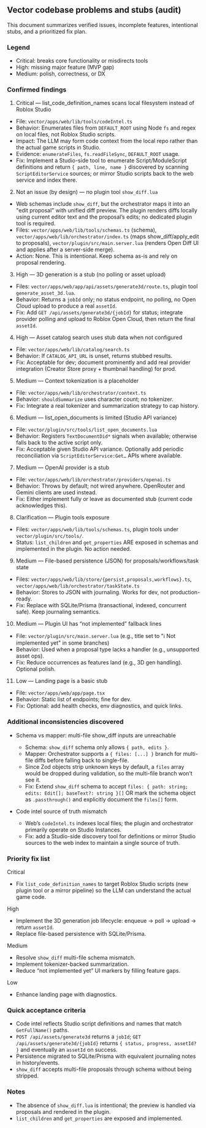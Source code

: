 ## Vector codebase problems and stubs (audit)

This document summarizes verified issues, incomplete features, intentional stubs, and a prioritized fix plan.

### Legend
- Critical: breaks core functionality or misdirects tools
- High: missing major feature (MVP gap)
- Medium: polish, correctness, or DX

### Confirmed findings

1) Critical — list_code_definition_names scans local filesystem instead of Roblox Studio
- File: `vector/apps/web/lib/tools/codeIntel.ts`
- Behavior: Enumerates files from `DEFAULT_ROOT` using Node `fs` and regex on local files, not Roblox Studio scripts.
- Impact: The LLM may form code context from the local repo rather than the actual game scripts in Studio.
- Evidence: `enumerateFiles`, `fs.readFileSync`, `DEFAULT_ROOT` usage.
- Fix: Implement a Studio-side tool to enumerate Script/ModuleScript definitions and return `{ path, line, name }` discovered by scanning `ScriptEditorService` sources; or mirror Studio scripts back to the web service and index there.

2) Not an issue (by design) — no plugin tool `show_diff.lua`
- Web schemas include `show_diff`, but the orchestrator maps it into an "edit proposal" with unified diff preview. The plugin renders diffs locally using current editor text and the proposal’s edits; no dedicated plugin tool is required.
- Files: `vector/apps/web/lib/tools/schemas.ts` (schema), `vector/apps/web/lib/orchestrator/index.ts` (maps show_diff/apply_edit to proposals), `vector/plugin/src/main.server.lua` (renders Open Diff UI and applies after a server-side merge).
- Action: None. This is intentional. Keep schema as-is and rely on proposal rendering.

3) High — 3D generation is a stub (no polling or asset upload)
- Files: `vector/apps/web/app/api/assets/generate3d/route.ts`, plugin tool `generate_asset_3d.lua`.
- Behavior: Returns a `jobId` only; no status endpoint, no polling, no Open Cloud upload to produce a real `assetId`.
- Fix: Add `GET /api/assets/generate3d/{jobId}` for status; integrate provider polling and upload to Roblox Open Cloud, then return the final `assetId`.

4) High — Asset catalog search uses stub data when not configured
- File: `vector/apps/web/lib/catalog/search.ts`
- Behavior: If `CATALOG_API_URL` is unset, returns stubbed results.
- Fix: Acceptable for dev; document prominently and add real provider integration (Creator Store proxy + thumbnail handling) for prod.

5) Medium — Context tokenization is a placeholder
- File: `vector/apps/web/lib/orchestrator/context.ts`
- Behavior: `shouldSummarize` uses character count; no tokenizer.
- Fix: Integrate a real tokenizer and summarization strategy to cap history.

6) Medium — list_open_documents is limited (Studio API variance)
- File: `vector/plugin/src/tools/list_open_documents.lua`
- Behavior: Registers `TextDocumentDid*` signals when available; otherwise falls back to the active script only.
- Fix: Acceptable given Studio API variance. Optionally add periodic reconciliation via `ScriptEditorService:Get…` APIs where available.

7) Medium — OpenAI provider is a stub
- File: `vector/apps/web/lib/orchestrator/providers/openai.ts`
- Behavior: Throws by default; not wired anywhere. OpenRouter and Gemini clients are used instead.
- Fix: Either implement fully or leave as documented stub (current code acknowledges this).

8) Clarification — Plugin tools exposure
- Files: `vector/apps/web/lib/tools/schemas.ts`, plugin tools under `vector/plugin/src/tools/`.
- Status: `list_children` and `get_properties` ARE exposed in schemas and implemented in the plugin. No action needed.

9) Medium — File-based persistence (JSON) for proposals/workflows/task state
- Files: `vector/apps/web/lib/store/{persist,proposals,workflows}.ts`, `vector/apps/web/lib/orchestrator/taskState.ts`
- Behavior: Stores to JSON with journaling. Works for dev, not production-ready.
- Fix: Replace with SQLite/Prisma (transactional, indexed, concurrent safe). Keep journaling semantics.

10) Medium — Plugin UI has “not implemented” fallback lines
- File: `vector/plugin/src/main.server.lua` (e.g., title set to "ℹ️ Not implemented yet" in some branches)
- Behavior: Used when a proposal type lacks a handler (e.g., unsupported asset ops).
- Fix: Reduce occurrences as features land (e.g., 3D gen handling). Optional polish.

11) Low — Landing page is a basic stub
- File: `vector/apps/web/app/page.tsx`
- Behavior: Static list of endpoints; fine for dev.
- Fix: Optional: add health checks, env diagnostics, and quick links.

### Additional inconsistencies discovered

- Schema vs mapper: multi-file show_diff inputs are unreachable
  - Schema: `show_diff` schema only allows `{ path, edits }`.
  - Mapper: Orchestrator supports a `{ files: [...] }` branch for multi-file diffs before falling back to single-file.
  - Since Zod objects strip unknown keys by default, a `files` array would be dropped during validation, so the multi-file branch won’t see it.
  - Fix: Extend `show_diff` schema to accept `files: { path: string; edits: Edit[]; baseText?: string }[]` OR mark the schema object as `.passthrough()` and explicitly document the `files[]` form.

- Code intel source of truth mismatch
  - Web’s `codeIntel.ts` indexes local files; the plugin and orchestrator primarily operate on Studio Instances.
  - Fix: add a Studio-side discovery tool for definitions or mirror Studio sources to the web index to maintain a single source of truth.

### Priority fix list

Critical
- Fix `list_code_definition_names` to target Roblox Studio scripts (new plugin tool or a mirror pipeline) so the LLM can understand the actual game code.

High
- Implement the 3D generation job lifecycle: enqueue → poll → upload → return `assetId`.
- Replace file-based persistence with SQLite/Prisma.

Medium
- Resolve `show_diff` multi-file schema mismatch.
- Implement tokenizer-backed summarization.
- Reduce “not implemented yet” UI markers by filling feature gaps.

Low
- Enhance landing page with diagnostics.

### Quick acceptance criteria
- Code intel reflects Studio script definitions and names that match `GetFullName()` paths.
- `POST /api/assets/generate3d` returns a `jobId`; `GET /api/assets/generate3d/{jobId}` returns `{ status, progress, assetId? }` and eventually an `assetId` on success.
- Persistence migrated to SQLite/Prisma with equivalent journaling notes in history/events.
- `show_diff` accepts multi-file proposals through schema without being stripped.

### Notes
- The absence of `show_diff.lua` is intentional; the preview is handled via proposals and rendered in the plugin.
- `list_children` and `get_properties` are exposed and implemented.



